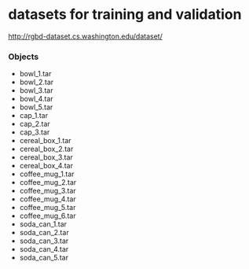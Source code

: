 # datasets for training and validation

http://rgbd-dataset.cs.washington.edu/dataset/


### Objects
- bowl_1.tar
- bowl_2.tar
- bowl_3.tar
- bowl_4.tar
- bowl_5.tar
- cap_1.tar
- cap_2.tar
- cap_3.tar
- cereal_box_1.tar
- cereal_box_2.tar
- cereal_box_3.tar
- cereal_box_4.tar
- coffee_mug_1.tar
- coffee_mug_2.tar
- coffee_mug_3.tar
- coffee_mug_4.tar
- coffee_mug_5.tar
- coffee_mug_6.tar
- soda_can_1.tar
- soda_can_2.tar
- soda_can_3.tar
- soda_can_4.tar
- soda_can_5.tar